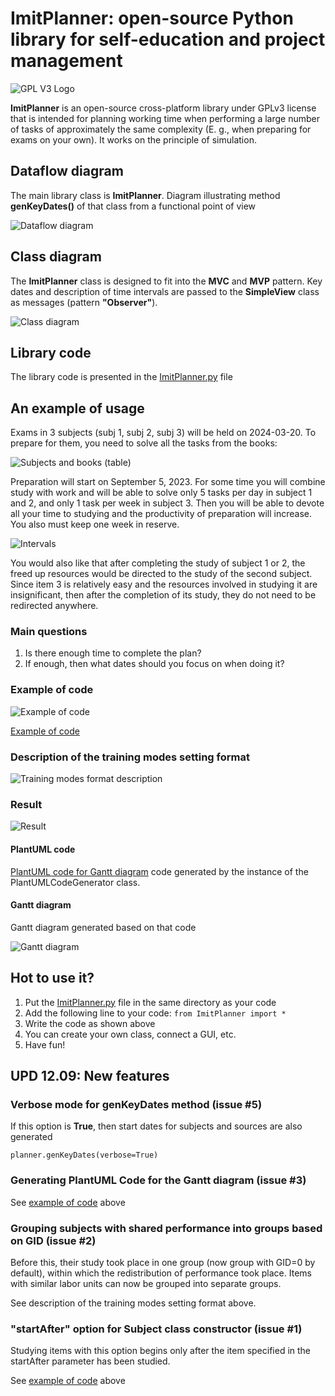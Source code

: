 # ImitPlanner: open-source Python library for self-education and project management

![GPL V3 Logo](./Descr/GPLv3_Logo.png)

**ImitPlanner** is an open-source cross-platform library under GPLv3 license that is intended for planning working time when performing a large number of tasks of approximately the same complexity (E. g., when preparing for exams on your own). It works on the principle of simulation.

## Dataflow diagram

The main library class is **ImitPlanner**. Diagram illustrating method **genKeyDates()** of that class from a functional point of view

![Dataflow diagram](./Descr/Dataflow.png)

## Class diagram

The **ImitPlanner** class is designed to fit into the **MVC** and **MVP** pattern. Key dates and description of time intervals are passed to the **SimpleView** class as messages (pattern **"Observer"**).

![Class diagram](./Descr/classdiag.png)

## Library code

The library code is presented in the [ImitPlanner.py](./ImitPlanner.py) file

## An example of usage

Exams in 3 subjects (subj 1, subj 2, subj 3) will be held on 2024-03-20. To prepare for them, you need to solve all the tasks from the books:

![Subjects and books (table)](./Descr/ExampleTable.png)

Preparation will start on September 5, 2023. For some time you will combine study with work and will be able to solve only 5 tasks per day in subject 1 and 2, and only 1 task per week in subject 3.  Then you will be able to devote all your time to studying and the productivity of preparation will increase. You also must keep one week in reserve.

![Intervals](./Descr/Intervals.png)

You would also like that after completing the study of subject 1 or 2, the freed up resources would be directed to the study of the second subject. Since item 3 is relatively easy and the resources involved in studying it are insignificant, then after the completion of its study, they do not need to be redirected anywhere.

### Main questions

1. Is there enough time to complete the plan?
2. If enough, then what dates should you focus on when doing it?

### Example of code

![Example of code](./Descr/CodeExample.png)

[Example of code](./Example.py)

### Description of the training modes setting format

![Training modes format description](./Descr/TrainingModesFormatDescr.png)

### Result

![Result](./Descr/Result.png)

#### PlantUML code

[PlantUML code for Gantt diagram](./Descr/PlantUMLExample.plantuml) code generated by the instance of the PlantUMLCodeGenerator class.

#### Gantt diagram

Gantt diagram generated based on that code

![Gantt diagram](./Descr/PlantUMLExample.png)

## Hot to use it?

1. Put the [ImitPlanner.py](./ImitPlanner.py) file in the same directory as your code
2. Add the following line to your code: `from ImitPlanner import *`
3. Write the code as shown above
4. You can create your own class, connect a GUI, etc.
5. Have fun!

## UPD 12.09: New features

### Verbose mode for genKeyDates method (issue #5)

If this option is **True**, then start dates for subjects and sources are also generated

```
planner.genKeyDates(verbose=True)
```

### Generating PlantUML Code for the Gantt diagram (issue #3)

See  [example of code](./Example.py) above

### Grouping subjects with shared performance into groups based on GID (issue #2)

Before this, their study took place in one group (now group with GID=0 by default), within which the redistribution of performance took place. Items with similar labor units can now be grouped into separate groups.

See description of the training modes setting format above.

### "startAfter" option for Subject class constructor (issue #1)

Studying items with this option begins only after the item specified in the startAfter parameter has been studied.

See  [example of code](./Example.py) above




